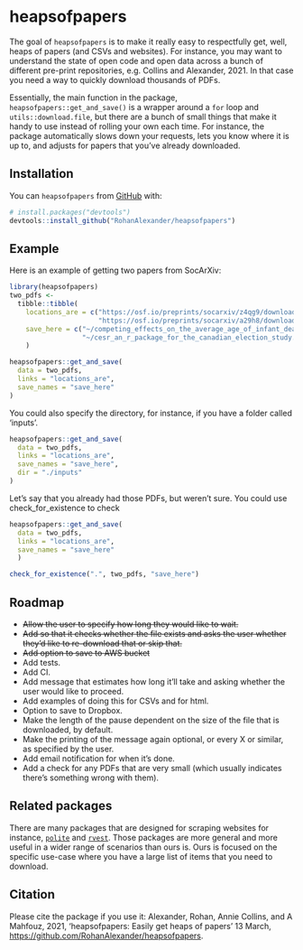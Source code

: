 
<!-- README.md is generated from README.Rmd. Please edit that file -->

# heapsofpapers

<!-- badges: start -->
<!-- badges: end -->

The goal of `heapsofpapers` is to make it really easy to respectfully
get, well, heaps of papers (and CSVs and websites). For instance, you
may want to understand the state of open code and open data across a
bunch of different pre-print repositories, e.g. Collins and Alexander,
2021. In that case you need a way to quickly download thousands of PDFs.

Essentially, the main function in the package,
`heapsofpapers::get_and_save()` is a wrapper around a `for` loop and
`utils::download.file`, but there are a bunch of small things that make
it handy to use instead of rolling your own each time. For instance, the
package automatically slows down your requests, lets you know where it
is up to, and adjusts for papers that you’ve already downloaded.

## Installation

You can `heapsofpapers` from [GitHub](https://github.com/) with:

``` r
# install.packages("devtools")
devtools::install_github("RohanAlexander/heapsofpapers")
```

## Example

Here is an example of getting two papers from SocArXiv:

``` r
library(heapsofpapers)
two_pdfs <-
  tibble::tibble(
    locations_are = c("https://osf.io/preprints/socarxiv/z4qg9/download",
                      "https://osf.io/preprints/socarxiv/a29h8/download"),
    save_here = c("~/competing_effects_on_the_average_age_of_infant_death.pdf",
                  "~/cesr_an_r_package_for_the_canadian_election_study.pdf")
    )

heapsofpapers::get_and_save(
  data = two_pdfs,
  links = "locations_are",
  save_names = "save_here"
)
```

You could also specify the directory, for instance, if you have a folder
called ‘inputs’.

``` r
heapsofpapers::get_and_save(
  data = two_pdfs,
  links = "locations_are",
  save_names = "save_here",
  dir = "./inputs"
)
```

Let’s say that you already had those PDFs, but weren’t sure. You could
use check\_for\_existence to check

``` r
heapsofpapers::get_and_save(
  data = two_pdfs,
  links = "locations_are",
  save_names = "save_here"
  )

check_for_existence(".", two_pdfs, "save_here")
```

## Roadmap

-   ~~Allow the user to specify how long they would like to wait.~~
-   ~~Add so that it checks whether the file exists and asks the user
    whether they’d like to re-download that or skip that.~~
-   ~~Add option to save to AWS bucket~~
-   Add tests.
-   Add CI.
-   Add message that estimates how long it’ll take and asking whether
    the user would like to proceed.
-   Add examples of doing this for CSVs and for html.
-   Option to save to Dropbox.
-   Make the length of the pause dependent on the size of the file that
    is downloaded, by default.
-   Make the printing of the message again optional, or every X or
    similar, as specified by the user.
-   Add email notification for when it’s done.
-   Add a check for any PDFs that are very small (which usually
    indicates there’s something wrong with them).

## Related packages

There are many packages that are designed for scraping websites for
instance, [`polite`](https://dmi3kno.github.io/polite/) and
[`rvest`](https://rvest.tidyverse.org/). Those packages are more general
and more useful in a wider range of scenarios than ours is. Ours is
focused on the specific use-case where you have a large list of items
that you need to download.

## Citation

Please cite the package if you use it: Alexander, Rohan, Annie Collins,
and A Mahfouz, 2021, ‘heapsofpapers: Easily get heaps of papers’ 13
March, <https://github.com/RohanAlexander/heapsofpapers>.
